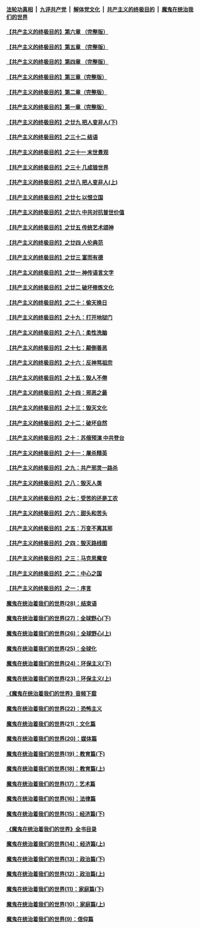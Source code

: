 ####  [法轮功真相](../../../../basic/blob/master/README.md?t=10011039) &nbsp;|&nbsp; [九评共产党](../../../../9ping.md/blob/master/README.md?t=10011039) &nbsp;|&nbsp; [解体党文化](../../../../jtdwh.md/blob/master/README.md?t=10011039)  &nbsp;|&nbsp; [共产主义的终极目的](../../../../gczydzjmd.md/blob/master/README.md?t=10011039) &nbsp;|&nbsp; [魔鬼在统治我们的世界](../../../../mgztzwmdsj.md/blob/master/README.md?t=10011039) 

#### [【共产主义的终极目的】第六章 （完整版）](../pages/nsc422/n11428913.md?t=10011039) 

#### [【共产主义的终极目的】第五章 （完整版）](../pages/nsc422/n11428912.md?t=10011039) 

#### [【共产主义的终极目的】第四章 （完整版）](../pages/nsc422/n11428907.md?t=10011039) 

#### [【共产主义的终极目的】第三章（完整版）](../pages/nsc422/n11428848.md?t=10011039) 

#### [【共产主义的终极目的】第二章（完整版）](../pages/nsc422/n11428831.md?t=10011039) 

#### [【共产主义的终极目的】第一章（完整版）](../pages/nsc422/n11417651.md?t=10011039) 

#### [【共产主义的终极目的】之廿九 把人变非人(下)](../pages/nsc422/n11344140.md?t=10011039) 

#### [【共产主义的终极目的】之三十二 结语](../pages/nsc422/n11360535.md?t=10011039) 

#### [【共产主义的终极目的】之三十一 末世景观](../pages/nsc422/n11351129.md?t=10011039) 

#### [【共产主义的终极目的】之三十 几成狼世界](../pages/nsc422/n11348280.md?t=10011039) 

#### [【共产主义的终极目的】之廿八 把人变非人(上)](../pages/nsc422/n11340492.md?t=10011039) 

#### [【共产主义的终极目的】之廿七 以恨立国](../pages/nsc422/n11336944.md?t=10011039) 

#### [【共产主义的终极目的】之廿六 中共对抗普世价值](../pages/nsc422/n11324785.md?t=10011039) 

#### [【共产主义的终极目的】之廿五 传统艺术颂神](../pages/nsc422/n11296396.md?t=10011039) 

#### [【共产主义的终极目的】之廿四 人伦典范](../pages/nsc422/n11296397.md?t=10011039) 

#### [【共产主义的终极目的】之廿三 富而有德](../pages/nsc422/n11283598.md?t=10011039) 

#### [【共产主义的终极目的】之廿一 神传语言文字](../pages/nsc422/n11263265.md?t=10011039) 

#### [【共产主义的终极目的】之廿二 破坏修炼文化](../pages/nsc422/n11245728.md?t=10011039) 

#### [【共产主义的终极目的】之二十：偷天换日](../pages/nsc422/n11238846.md?t=10011039) 

#### [【共产主义的终极目的】之十九：打开地狱门](../pages/nsc422/n11206376.md?t=10011039) 

#### [【共产主义的终极目的】之十八：柔性洗脑](../pages/nsc422/n11199994.md?t=10011039) 

#### [【共产主义的终极目的】之十七：颠倒善恶](../pages/nsc422/n11179782.md?t=10011039) 

#### [【共产主义的终极目的】之十六：反神骂祖宗](../pages/nsc422/n11166798.md?t=10011039) 

#### [【共产主义的终极目的】之十五：毁人不倦](../pages/nsc422/n11166792.md?t=10011039) 

#### [【共产主义的终极目的】之十四：邪恶之最](../pages/nsc422/n11150249.md?t=10011039) 

#### [【共产主义的终极目的】之十三：毁灭文化](../pages/nsc422/n11135227.md?t=10011039) 

#### [【共产主义的终极目的】之十二：破坏自然](../pages/nsc422/n11135214.md?t=10011039) 

#### [【共产主义的终极目的】之十：苏俄预演 中共登台](../pages/nsc422/n11118424.md?t=10011039) 

#### [【共产主义的终极目的】之十一：屠杀精英](../pages/nsc422/n11118442.md?t=10011039) 

#### [【共产主义的终极目的】之九：共产邪灵一路杀](../pages/nsc422/n11114139.md?t=10011039) 

#### [【共产主义的终极目的】之八：毁灭人类](../pages/nsc422/n11108503.md?t=10011039) 

#### [【共产主义的终极目的】之七：受苦的还是工农](../pages/nsc422/n11101809.md?t=10011039) 

#### [【共产主义的终极目的】之六：甜头和苦头](../pages/nsc422/n11096971.md?t=10011039) 

#### [【共产主义的终极目的】之五：万变不离其邪](../pages/nsc422/n11091285.md?t=10011039) 

#### [【共产主义的终极目的】之四：毁灭路线图](../pages/nsc422/n11086284.md?t=10011039) 

#### [【共产主义的终极目的】之三：马克思魔变](../pages/nsc422/n11061941.md?t=10011039) 

#### [【共产主义的终极目的】之二：中心之国](../pages/nsc422/n11047728.md?t=10011039) 

#### [【共产主义的终极目的】之一：序言](../pages/nsc422/n11086077.md?t=10011039) 

#### [魔鬼在统治着我们的世界(28)：结束语](../pages/nsc422/n10936246.md?t=10011039) 

#### [魔鬼在统治着我们的世界(27)：全球野心(下)](../pages/nsc422/n10928319.md?t=10011039) 

#### [魔鬼在统治着我们的世界(26)：全球野心(上)](../pages/nsc422/n10900318.md?t=10011039) 

#### [魔鬼在统治着我们的世界(25)：全球化](../pages/nsc422/n10788205.md?t=10011039) 

#### [魔鬼在统治着我们的世界(24)：环保主义(下)](../pages/nsc422/n10695307.md?t=10011039) 

#### [魔鬼在统治着我们的世界(23)：环保主义(上)](../pages/nsc422/n10688613.md?t=10011039) 

#### [《魔鬼在统治着我们的世界》音频下载](../pages/nsc422/n10635553.md?t=10011039) 

#### [魔鬼在统治着我们的世界(22)：恐怖主义](../pages/nsc422/n10614727.md?t=10011039) 

#### [魔鬼在统治着我们的世界(21)：文化篇](../pages/nsc422/n10597706.md?t=10011039) 

#### [魔鬼在统治着我们的世界(20)：媒体篇](../pages/nsc422/n10586579.md?t=10011039) 

#### [魔鬼在统治着我们的世界(19)：教育篇(下)](../pages/nsc422/n10564808.md?t=10011039) 

#### [魔鬼在统治着我们的世界(18)：教育篇(上)](../pages/nsc422/n10526970.md?t=10011039) 

#### [魔鬼在统治着我们的世界(17)：艺术篇](../pages/nsc422/n10499093.md?t=10011039) 

#### [魔鬼在统治着我们的世界(16)：法律篇](../pages/nsc422/n10485969.md?t=10011039) 

#### [魔鬼在统治着我们的世界(15)：经济篇(下)](../pages/nsc422/n10469975.md?t=10011039) 

#### [《魔鬼在统治着我们的世界》全书目录](../pages/nsc422/n10464261.md?t=10011039) 

#### [魔鬼在统治着我们的世界(14)：经济篇(上)](../pages/nsc422/n10457370.md?t=10011039) 

#### [魔鬼在统治着我们的世界(13)：政治篇(下)](../pages/nsc422/n10448270.md?t=10011039) 

#### [魔鬼在统治着我们的世界(12)：政治篇(上)](../pages/nsc422/n10444576.md?t=10011039) 

#### [魔鬼在统治着我们的世界(11)：家庭篇(下)](../pages/nsc422/n10440961.md?t=10011039) 

#### [魔鬼在统治着我们的世界(10)：家庭篇(上)](../pages/nsc422/n10435448.md?t=10011039) 

#### [魔鬼在统治着我们的世界(9)：信仰篇](../pages/nsc422/n10432159.md?t=10011039) 

